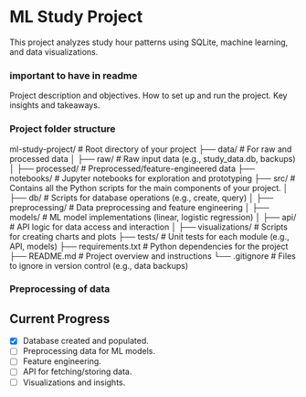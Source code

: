 # ML Study Project

This project analyzes study hour patterns using SQLite, machine learning, and data visualizations.

### important to have in readme

Project description and objectives.
How to set up and run the project.
Key insights and takeaways.

### Project folder structure

ml-study-project/ # Root directory of your project
├── data/ # For raw and processed data
│ ├── raw/ # Raw input data (e.g., study_data.db, backups)
│ ├── processed/ # Preprocessed/feature-engineered data
├── notebooks/ # Jupyter notebooks for exploration and prototyping
├── src/ # Contains all the Python scripts for the main components of your project.
│ ├── db/ # Scripts for database operations (e.g., create, query)
│ ├── preprocessing/ # Data preprocessing and feature engineering
│ ├── models/ # ML model implementations (linear, logistic regression)
│ ├── api/ # API logic for data access and interaction
│ ├── visualizations/ # Scripts for creating charts and plots
├── tests/ # Unit tests for each module (e.g., API, models)
├── requirements.txt # Python dependencies for the project
├── README.md # Project overview and instructions
└── .gitignore # Files to ignore in version control (e.g., data backups)

### Preprocessing of data

## Current Progress

- [x] Database created and populated.
- [ ] Preprocessing data for ML models.
- [ ] Feature engineering.
- [ ] API for fetching/storing data.
- [ ] Visualizations and insights.
